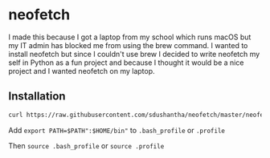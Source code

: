 # neofetch

I made this because I got a laptop from my school which runs macOS but my IT admin has blocked me from using the brew command. I wanted to install neofetch but since I couldn't use brew I decided to write neofetch my self in Python as a fun project and because I thought it would be a nice project and I wanted neofetch on my laptop.

## Installation
```bash
curl https://raw.githubusercontent.com/sdushantha/neofetch/master/neofetch > neofetch && mkdir -p ~/bin && mv neofetch ~/bin && chmod +x ~/bin/neofetch
```

Add ```export PATH=$PATH":$HOME/bin"``` to ```.bash_profile``` or ```.profile```


Then ```source .bash_profile``` or ```source .profile```
